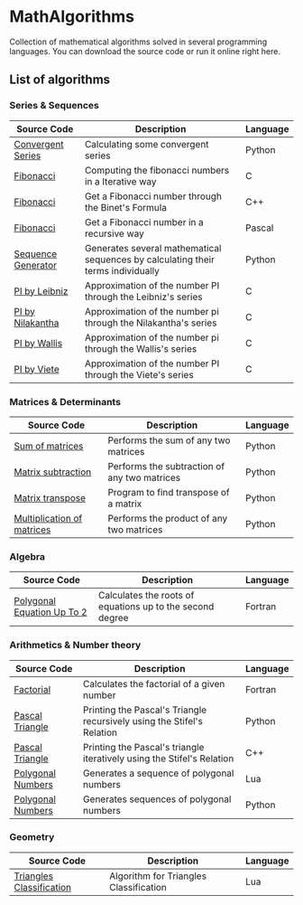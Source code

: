 # MathAlgorithms
Collection of mathematical algorithms solved in several programming languages. You can download the source code or run it online right here.

## List of algorithms

### Series & Sequences
 | Source Code | Description | Language |
 | --- | --- | --- |    
 |[Convergent Series](https://onlinegdb.com/SJXSBLfLO)|Calculating some convergent series |Python|
 |[Fibonacci](https://onlinegdb.com/HkxkTkIMLO)|Computing the fibonacci numbers in a Iterative way|C|
 |[Fibonacci](https://onlinegdb.com/HygwZUfUO)|Get a Fibonacci number through the Binet's Formula|C++|
 |[Fibonacci](https://onlinegdb.com/ry7W-vGUu)|Get a Fibonacci number in a recursive way|Pascal|
 |[Sequence Generator](https://onlinegdb.com/H1J8_Uz8u)|Generates several mathematical sequences by calculating their terms individually|Python|
 |[PI by Leibniz](https://onlinegdb.com/BJ3jP4GUO)|Approximation of the number PI through the Leibniz's series|C|
 |[PI by Nilakantha](https://onlinegdb.com/ByvfxUMUO)|Approximation of the number pi through the Nilakantha's series|C|
 |[PI by Wallis](https://onlinegdb.com/rJ6g-Uz8O)|Approximation of the number pi through the Wallis's series|C|
 |[PI by Viete](https://onlinegdb.com/BJOtxIfUO)|Approximation of the number PI through the Viete's series|C|  
 
   

### Matrices & Determinants
 | Source Code | Description | Language |
 | --- | --- | --- |    
 |[Sum of matrices](https://onlinegdb.com/HyhhwJrLu)|Performs the sum of any two matrices|Python|   
 |[Matrix subtraction](https://onlinegdb.com/ByWG_1BUd)|Performs the subtraction of any two matrices|Python|    
 |[Matrix transpose](https://onlinegdb.com/r1jocr_Ld)|Program to find transpose of a matrix|Python|
 |[Multiplication of matrices](https://onlinegdb.com/BJITFZi8u)|Performs the product of any two matrices|Python|
  
### Algebra
 | Source Code | Description | Language |
 | --- | --- | --- |    
 |[Polygonal Equation Up To 2](https://onlinegdb.com/S1SvELfLd)|Calculates the roots of equations up to the second degree | Fortran |  

     
  
### Arithmetics & Number theory
 | Source Code | Description | Language |
 | --- | --- | --- |    
 |[Factorial](https://onlinegdb.com/Syk6M8G8d)|Calculates the factorial of a given number|Fortran|
 |[Pascal Triangle](https://onlinegdb.com/S1MSvLfIu)|Printing the Pascal's Triangle recursively using the Stifel's Relation|Python|
 |[Pascal Triangle](https://onlinegdb.com/r1Wo-LzLd)|Printing the Pascal's triangle iteratively using the Stifel's Relation|C++|
 |[Polygonal Numbers](https://github.com/JoseCintra/MathAlgorithms/blob/master/Algorithms/PolygonalNumbers1.lua)|Generates a sequence of polygonal numbers|Lua|
 |[Polygonal Numbers](https://onlinegdb.com/rkE0DLG8u)|Generates sequences of polygonal numbers|Python|  
 
  
  
### Geometry
 | Source Code | Description | Language |
 | --- | --- | --- |     
 |[Triangles Classification](https://github.com/JoseCintra/MathAlgorithms/blob/master/Algorithms/TriangleType.lua)|Algorithm for Triangles Classification|Lua|  

 
